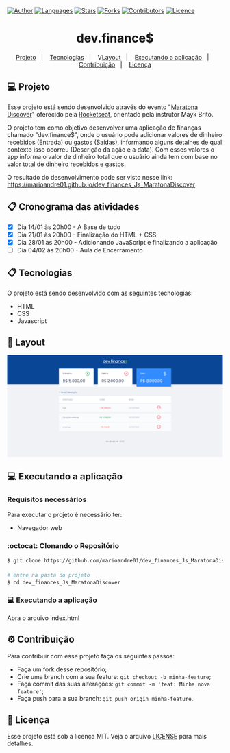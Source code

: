 [![Author](https://img.shields.io/badge/author-marioandre01-ff4c15?style=flat-square)](https://github.com/marioandre01)
[![Languages](https://img.shields.io/github/languages/count/marioandre01/dev_finances_Js_MaratonaDiscover?color=%230076be&style=flat-square)](#)
[![Stars](https://img.shields.io/github/stars/marioandre01/dev_finances_Js_MaratonaDiscover?color=ff4c15&style=flat-square)](https://github.com/marioandre01/dev_finances_Js_MaratonaDiscover/stargazers)
[![Forks](https://img.shields.io/github/forks/marioandre01/dev_finances_Js_MaratonaDiscover?color=%230076be&style=flat-square)](https://github.com/marioandre01/dev_finances_Js_MaratonaDiscover/network/members)
[![Contributors](https://img.shields.io/github/contributors/marioandre01/dev_finances_Js_MaratonaDiscover?color=ff4c15&style=flat-square)](https://github.com/marioandre01/dev_finances_Js_MaratonaDiscover/graphs/contributors)
[![Licence](https://img.shields.io/github/license/marioandre01/dev_finances_Js_MaratonaDiscover?color=%230076be&style=flat-square)](https://github.com/marioandre01/dev_finances_Js_MaratonaDiscover/blob/master/LICENCE.md)


<h1 align="center">
    dev.finance$
</h1>

<p align="center"> 
  <a href="#-projeto">Projeto</a>&nbsp;&nbsp;&nbsp;|&nbsp;&nbsp;&nbsp;
  <a href="#-tecnologias">Tecnologias</a>&nbsp;&nbsp;&nbsp;|&nbsp;&nbsp;&nbsp;
  V<a href="#-layout">Layout</a>&nbsp;&nbsp;&nbsp;|&nbsp;&nbsp;&nbsp;
  <a href="#-executando-a-aplicação">Executando a aplicação</a>&nbsp;&nbsp;&nbsp;|&nbsp;&nbsp;&nbsp;
  <a href="#gear-contribuição">Contribuição</a>&nbsp;&nbsp;&nbsp;|&nbsp;&nbsp;&nbsp;
  <a href="#memo-licença">Licença</a>
</p>

## 💻 Projeto

Esse projeto está sendo desenvolvido através do evento "[Maratona Discover](https://maratonadiscover.rocketseat.com.br/inscricao)" oferecido pela [Rocketseat](https://rocketseat.com.br/), orientado pela instrutor Mayk Brito.

O projeto tem como objetivo desenvolver uma aplicação de finanças chamado "dev.finance$", onde o usuário pode adicionar valores de dinheiro recebidos (Entrada) ou gastos (Saídas), informando alguns detalhes de qual contexto isso ocorreu (Descrição da ação e a data). Com esses valores o app informa o valor de dinheiro total que o usuário ainda tem com base no valor total de dinheiro recebidos e gastos.

O resultado do desenvolvimento pode ser visto nesse link: <a href="https://marioandre01.github.io/dev_finances_Js_MaratonaDiscover" target="_blank">https://marioandre01.github.io/dev_finances_Js_MaratonaDiscover</a>

## 📋 Cronograma das atividades
- [x] Dia 14/01 às 20h00 - A Base de tudo
- [x] Dia 21/01 às 20h00 - Finalização do HTML + CSS
- [x] Dia 28/01 às 20h00 - Adicionando JavaScript e finalizando a aplicação
- [ ] Dia 04/02 às 20h00 - Aula de Encerramento

## 📋 Tecnologias

O projeto está sendo desenvolvido com as seguintes tecnologias:

- HTML
- CSS
- Javascript

## 🎨 Layout

<p align="center" style="background: #f8f8f8">
  <img alt="tela dev.finance$" title="dev.finance$" src="./assets/tela_dev_finance.png" width="800px">
</p>


## 💻 Executando a aplicação

### Requisitos necessários

Para executar o projeto é necessário ter:
- Navegador web

### :octocat: Clonando o Repositório

```bash
$ git clone https://github.com/marioandre01/dev_finances_Js_MaratonaDiscover.git

# entre na pasta do projeto
$ cd dev_finances_Js_MaratonaDiscover
```
### 💻 Executando a aplicação

Abra o arquivo index.html

## :gear: Contribuição

Para contribuir com esse projeto faça os seguintes passos:

- Faça um fork desse repositório;
- Crie uma branch com a sua feature: `git checkout -b minha-feature`;
- Faça commit das suas alterações: `git commit -m 'feat: Minha nova feature'`;
- Faça push para a sua branch: `git push origin minha-feature`.

## :memo: Licença

Esse projeto está sob a licença MIT. Veja o arquivo [LICENSE](./LICENSE) para mais detalhes.
